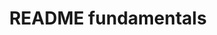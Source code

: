 ---
layout: practice
weight: 1
title: README fundamentals
what: >
  Brief description of the scope of the tool: what your tool can and/or can’t do and some details about how it works. The audience is a **new user**, think of it as a sales pitch to members of your field.
why: >
  This tells your user why they might be interested in your tool and can help them understand if it will help solve their research problem. 
when: Finalizing for Release and Publication
where: Root directory of the repo
importance: High
see also:
  - "[OpenFE's Konnektor Home Page](https://konnektor.openfree.energy/en/latest/)"
  - "[OpenFF's Evaluator Home Page](https://docs.openforcefield.org/projects/evaluator/en/stable/)"
---